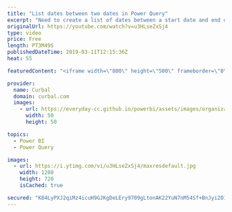 ```yaml
---
title: "List dates between two dates in Power Query"
excerpt: "Need to create a list of dates between a start date and end date? Well, let's look at how Imke did it in the Power BI community, it will blow your mind :) #curbal #powerquery #mlanguage #powerbi  Here is the thread on the Power BI community, where you can find Imke's code: https://community.powerbi.com/t5/Desktop/M-Power-Query-help-for-table-merge-Conditional-Cross-Join/m-p/478272#M222561"
originalUrl: https://youtube.com/watch?v=u3HLseZxSj4
type: video
price: Free
length: PT3M49S
publishedDateTime: 2019-03-11T12:15:36Z
heat: 55

featuredContent: "<iframe width=\"800\" height=\"500\" frameborder=\"0\" src=\"https://www.youtube.com/embed/u3HLseZxSj4\" allow=\"accelerometer; autoplay; encrypted-media; gyroscope; picture-in-picture\" allowfullscreen></iframe>"

provider:
  name: Curbal
  domain: curbal.com
  images:
    - url: https://everyday-cc.github.io/powerbi/assets/images/organizations/curbal.com-50x50.jpg
      width: 50
      height: 50

topics:
  - Power BI
  - Power Query

images:
  - url: https://i.ytimg.com/vi/u3HLseZxSj4/maxresdefault.jpg
    width: 1280
    height: 720
    isCached: true

secured: "K84LyPXJ2qiMz4icuH9GJKgDeLEry9709gLtonAK22YuN7nM54Sf+BnJyi2O142l1WhDPHz9UrgHg5snm4nZ7WI5NYgOL081/VYBoJph2avQi7yKEpaP2EZAGIvuHyXij4dlOwuyClawI92mwDKZ+gMDH1/v49GFh5gqe83cyttCmi1qTgYVgnykGBBQRBjbOHEqdY3xFWBJpPRl24iQZbU6zo21E3FqQZCRUpnUkPuMRnC+G66WaQXyZWsxb7Up6q/Eu5Qx81b2+OTNExrJgsOfbfAqaidLbh2/rhrVWrdUmzjbbrFCXkTh/ECa6TD0Ca9Ih1SEInhgGZQgWTA2LHR+2uGhQknEfGxIVnBmnfveSolK4bnz2XTQt4yMfUCu0LfI1jGWAb58g+F03FukUHGTEoVmWZKY0ICK3Q/1fXk=;0nVzwVXvdIKEJ1Wmq0PyiA=="
---
```


